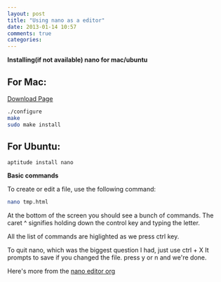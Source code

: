 ```yaml
---
layout: post
title: "Using nano as a editor"
date: 2013-01-14 10:57
comments: true
categories: 
---
```


**Installing(if not available) nano for mac/ubuntu**

For Mac:
-------

[Download Page](http://www.nano-editor.org/download.php)

```bash
./configure
make
sudo make install
```

For Ubuntu:
----------


```
aptitude install nano
```

**Basic commands**

To create or edit a file, use the following command:

```bash
nano tmp.html
```

At the bottom of the screen you should see a bunch of commands.
The caret ^ signifies holding down the control key and typing the letter.

All the list of commands are higlighted as we press ctrl key. 

To quit nano, which was the biggest question I had, just use ctrl + X
It prompts to save if you changed the file. press y or n and we're done.

Here's more from the [nano editor org](http://www.nano-editor.org/docs.php)
